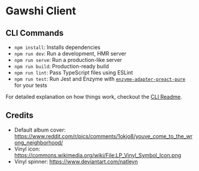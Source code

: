Gawshi Client
=============

CLI Commands
------------
*   `npm install`: Installs dependencies
*   `npm run dev`: Run a development, HMR server
*   `npm run serve`: Run a production-like server
*   `npm run build`: Production-ready build
*   `npm run lint`: Pass TypeScript files using ESLint
*   `npm run test`: Run Jest and Enzyme with
    [`enzyme-adapter-preact-pure`](https://github.com/preactjs/enzyme-adapter-preact-pure)
    for your tests

For detailed explanation on how things work, checkout the [CLI Readme](https://github.com/developit/preact-cli/blob/master/README.md).

Credits
-------
* Default album cover: https://www.reddit.com/r/pics/comments/1okjo8/youve_come_to_the_wrong_neighborhood/
* Vinyl icon: https://commons.wikimedia.org/wiki/File:LP_Vinyl_Symbol_Icon.png
* Vinyl spinner: https://www.deviantart.com/natleyn
